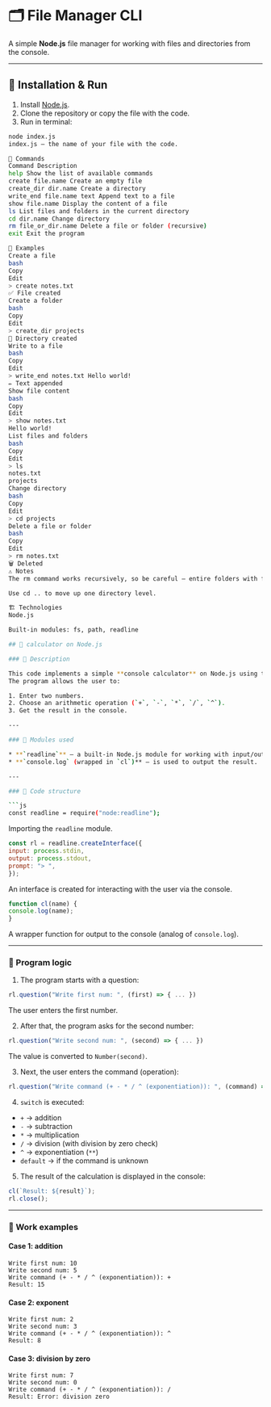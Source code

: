 # 🗂️ File Manager CLI

A simple **Node.js** file manager for working with files and directories from the console.

---

## 🚀 Installation & Run

1. Install [Node.js](https://nodejs.org/).
2. Clone the repository or copy the file with the code.
3. Run in terminal:

```bash
node index.js
index.js – the name of your file with the code.

📌 Commands
Command Description
help Show the list of available commands
create file.name Create an empty file
create_dir dir.name Create a directory
write_end file.name text Append text to a file
show file.name Display the content of a file
ls List files and folders in the current directory
cd dir.name Change directory
rm file_or_dir.name Delete a file or folder (recursive)
exit Exit the program

📖 Examples
Create a file
bash
Copy
Edit
> create notes.txt
✅ File created
Create a folder
bash
Copy
Edit
> create_dir projects
📁 Directory created
Write to a file
bash
Copy
Edit
> write_end notes.txt Hello world!
✏️ Text appended
Show file content
bash
Copy
Edit
> show notes.txt
Hello world!
List files and folders
bash
Copy
Edit
> ls
notes.txt
projects
Change directory
bash
Copy
Edit
> cd projects
Delete a file or folder
bash
Copy
Edit
> rm notes.txt
🗑️ Deleted
⚠️ Notes
The rm command works recursively, so be careful — entire folders with files can be deleted.

Use cd .. to move up one directory level.

🏗️ Technologies
Node.js

Built-in modules: fs, path, readline

## 📘 calculator on Node.js

### 🔹 Description

This code implements a simple **console calculator** on Node.js using the `readline` module.
The program allows the user to:

1. Enter two numbers.
2. Choose an arithmetic operation (`+`, `-`, `*`, `/`, `^`).
3. Get the result in the console.

---

### 🔹 Modules used

* **`readline`** — a built-in Node.js module for working with input/output in the terminal.
* **`console.log` (wrapped in `cl`)** — is used to output the result.

---

### 🔹 Code structure

```js
const readline = require("node:readline");
```

Importing the `readline` module.

```js
const rl = readline.createInterface({
input: process.stdin,
output: process.stdout,
prompt: "> ",
});
```

An interface is created for interacting with the user via the console.

```js
function cl(name) {
console.log(name);
}
```

A wrapper function for output to the console (analog of `console.log`).

---

### 🔹 Program logic

1. The program starts with a question:

```js
rl.question("Write first num: ", (first) => { ... })
```

The user enters the first number.

2. After that, the program asks for the second number:

```js
rl.question("Write second num: ", (second) => { ... })
```

The value is converted to `Number(second)`.

3. Next, the user enters the command (operation):

```js
rl.question("Write command (+ - * / ^ (exponentiation)): ", (command) => { ... })
```

4. `switch` is executed:

* `+` → addition
* `-` → subtraction
* `*` → multiplication
* `/` → division (with division by zero check)
* `^` → exponentiation (`**`)
* `default` → if the command is unknown

5. The result of the calculation is displayed in the console:

```js
cl(`Result: ${result}`);
rl.close();
```

---

### 🔹 Work examples

#### Case 1: addition

```
Write first num: 10
Write second num: 5
Write command (+ - * / ^ (exponentiation)): +
Result: 15
```

#### Case 2: exponent

```
Write first num: 2
Write second num: 3
Write command (+ - * / ^ (exponentiation)): ^
Result: 8
```

#### Case 3: division by zero

```
Write first num: 7
Write second num: 0
Write command (+ - * / ^ (exponentiation)): /
Result: Error: division zero
```